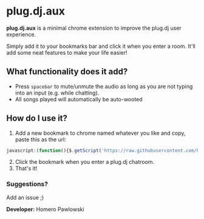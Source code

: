 # plug.dj.aux

**plug.dj.aux** is a minimal chrome extension to improve the plug.dj user experience.

Simply add it to your bookmarks bar and click it when you enter a room. It'll add some neat features to make your life easier! 

## What functionality does it add?

* Press `spacebar` to mute/unmute the audio as long as you are not typing into an input (e.g. while chatting).
* All songs played will automatically be auto-wooted

## How do I use it? 

1. Add a new bookmark to chrome named whatever you like and copy, paste this as the url: 

```js
javascript:(function(){$.getScript('https://raw.githubusercontent.com/homeski/plug.dj.aux/master/plug.dj.aux.js');}());
```

2. Click the bookmark when you enter a plug.dj chatroom.
3. That's it!

### Suggestions? 

Add an issue ;)

**Developer:** Homero Pawlowski

